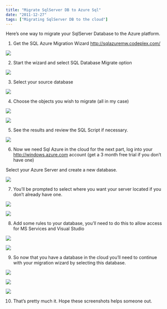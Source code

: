 ```yaml
---
title: "Migrate SqlServer DB to Azure Sql"
date: "2011-12-27"
tags: ["Migrating SqlServer DB to the cloud"]
---
```


Here’s one way to migrate your SqlServer Database to the Azure platform.

1. Get the SQL Azure Migration Wizard <http://sqlazuremw.codeplex.com/>

![](/images/./image.axd?picture=image_thumb_129.png)

2. Start the wizard and select SQL Database Migrate option

![](/images/./image.axd?picture=image_thumb_130.png)

3. Select your source database

![](/images/./image.axd?picture=image_thumb_131.png)

4. Choose the objects you wish to migrate (all in my case)

![](/images/./image.axd?picture=image_thumb_132.png)

![](/images/./image.axd?picture=image_thumb_133.png)

5. See the results and review the SQL Script if necessary.

![](/images/./image.axd?picture=image_thumb_134.png)

6. Now we need Sql Azure in the cloud for the next part, log into your <http://windows.azure.com> account (get a 3 month free trial if you don’t have one)

Select your Azure Server and create a new database.

![](/images/./image.axd?picture=image_thumb_135.png)

7. You’ll be prompted to select where you want your server located if you don’t already have one.

![](/images/./image.axd?picture=image_thumb_136.png)

![](/images/./image.axd?picture=image_thumb_137.png)

8. Add some rules to your database, you’ll need to do this to allow access for MS Services and Visual Studio

![](/images/./image.axd?picture=image_thumb_138.png)

![](/images/./image.axd?picture=image_thumb_139.png)

9. So now that you have a database in the cloud you’ll need to continue with your migration wizard by selecting this database.

![](/images/./image.axd?picture=image_thumb_140.png)

![](/images/./image.axd?picture=image_thumb_141.png)

![](/images/./image.axd?picture=image_thumb_142.png)

10. That’s pretty much it. Hope these screenshots helps someone out.
